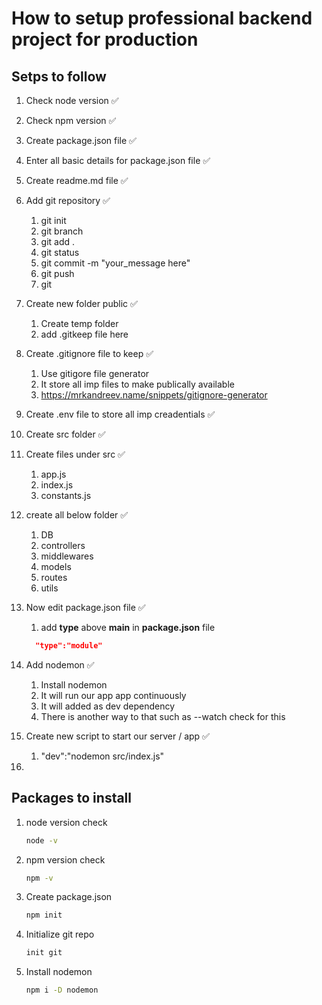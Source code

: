# How to setup professional backend project for production

## Setps to follow

1. Check node version ✅
2. Check npm version ✅
3. Create package.json file ✅
4. Enter all basic details for package.json file ✅
5. Create readme.md file ✅
6. Add git repository ✅
   1. git init
   2. git branch
   3. git add .
   4. git status
   5. git commit -m "your_message here"
   6. git push
   7. git
7. Create new folder public ✅
   1. Create temp folder
   2. add .gitkeep file here
8. Create .gitignore file to keep ✅
   1. Use gitigore file generator
   2. It store all imp files to make publically available
   3. https://mrkandreev.name/snippets/gitignore-generator
9. Create .env file to store all imp creadentials ✅
10. Create src folder ✅
11. Create files under src ✅
    1. app.js
    2. index.js
    3. constants.js
12. create all below folder ✅
    1. DB
    2. controllers
    3. middlewares
    4. models
    5. routes
    6. utils
13. Now edit package.json file ✅

    1. add **type** above **main** in **package.json** file

    ```json
      "type":"module"
    ```

14. Add nodemon ✅
    1. Install nodemon
    2. It will run our app app continuously
    3. It will added as dev dependency
    4. There is another way to that such as --watch check for this
15. Create new script to start our server / app ✅
    1. "dev":"nodemon src/index.js"
16.

## Packages to install

1. node version check

   ```cmd
   node -v
   ```

2. npm version check

   ```cmd
   npm -v
   ```

3. Create package.json

   ```cmd
   npm init
   ```

4. Initialize git repo

   ```cmd
   init git
   ```

5. Install nodemon

   ```cmd
   npm i -D nodemon
   ```
